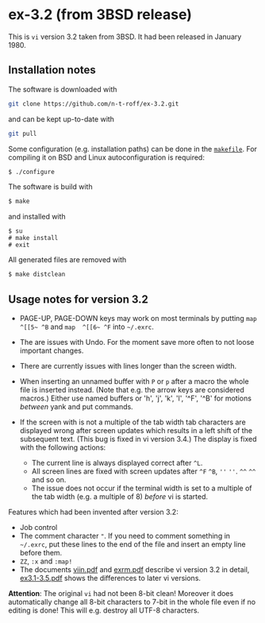 # ex-3.2 (from 3BSD release)
This is `vi` version 3.2 taken from 3BSD.
It had been released in January 1980.
## Installation notes
The software is downloaded with
```sh
git clone https://github.com/n-t-roff/ex-3.2.git
```
and can be kept up-to-date with
```sh
git pull
```
Some configuration (e.g. installation paths) can be done in the
[`makefile`](https://github.com/n-t-roff/ex-3.2/blob/master/Makefile.in).
For compiling it on BSD and Linux autoconfiguration is required:
```sh
$ ./configure
```
The software is build with
```sh
$ make
```
and installed with
```
$ su
# make install
# exit
```
All generated files are removed with
```sh
$ make distclean
```
## Usage notes for version 3.2
* PAGE-UP, PAGE-DOWN keys may work on most terminals by putting
  `map  ^[[5~ ^B` and `map  ^[[6~ ^F` into `~/.exrc`.
* The are issues with Undo.
  For the moment save more often to not loose important changes.
* There are currently issues with lines longer than the screen width.
* When inserting an unnamed buffer with `P` or `p` after a macro
  the whole file is inserted instead.
  (Note that e.g. the arrow keys are considered macros.)
  Either use named buffers or 'h', 'j', 'k', 'l', '^F', '^B'
  for motions *between* yank and put commands.
* If the screen with is not a multiple of the tab width
  tab characters are displayed wrong
  after screen updates
  which results in a left shift of the subsequent text.
  (This bug is fixed in vi version 3.4.)
  The display is fixed with the following actions:

  * The current line is always displayed correct after `^L`.
  * All screen lines are fixed with screen updates after
    `^F` `^B`, `''` `''`. `^^` `^^` and so on.
  * The issue does not occur if the terminal width is set
    to a multiple of the tab width (e.g. a multiple of 8)
    *before* vi is started.

Features which had been invented after version 3.2:

* Job control
* The comment character `"`.
  If you need to comment something in `~/.exrc`,
  put these lines to the end of the file
  and insert an empty line before them.
* `ZZ`, `:x` and `:map!`
* The documents
  [viin.pdf](http://n-t-roff.github.io/ex/3.2/viin.pdf)
  and
  [exrm.pdf](http://n-t-roff.github.io/ex/3.2/exrm.pdf)
  describe vi version 3.2 in detail,
  [ex3.1-3.5.pdf](http://n-t-roff.github.io/ex/3.6/ex3.1-3.5.pdf)
  shows the differences to later vi versions.

**Attention**:
The original `vi` had not been 8-bit clean!
Moreover it does automatically change all 8-bit characters to 7-bit
in the whole file even if no editing is done!
This will e.g. destroy all UTF-8 characters.
